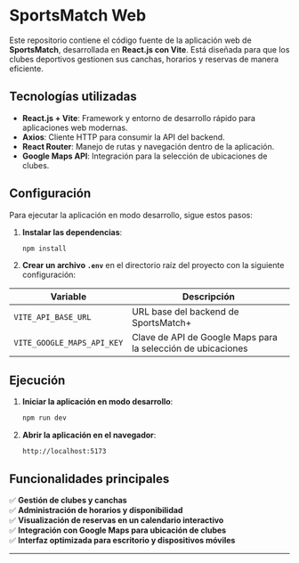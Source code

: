 # SportsMatch Web

Este repositorio contiene el código fuente de la aplicación web de **SportsMatch**, desarrollada en **React.js con Vite**. Está diseñada para que los clubes deportivos gestionen sus canchas, horarios y reservas de manera eficiente.

## Tecnologías utilizadas

- **React.js + Vite**: Framework y entorno de desarrollo rápido para aplicaciones web modernas.
- **Axios**: Cliente HTTP para consumir la API del backend.
- **React Router**: Manejo de rutas y navegación dentro de la aplicación.
- **Google Maps API**: Integración para la selección de ubicaciones de clubes.

## Configuración

Para ejecutar la aplicación en modo desarrollo, sigue estos pasos:

1. **Instalar las dependencias**:

   ```sh
   npm install
   ```

2. **Crear un archivo `.env`** en el directorio raíz del proyecto con la siguiente configuración:

| Variable                      | Descripción |
|--------------------------------|------------|
| `VITE_API_BASE_URL`            | URL base del backend de SportsMatch+ |
| `VITE_GOOGLE_MAPS_API_KEY`     | Clave de API de Google Maps para la selección de ubicaciones |

## Ejecución

1. **Iniciar la aplicación en modo desarrollo**:

   ```sh
   npm run dev
   ```

2. **Abrir la aplicación en el navegador**:

   ```
   http://localhost:5173
   ```

## Funcionalidades principales

✅ **Gestión de clubes y canchas**  
✅ **Administración de horarios y disponibilidad**  
✅ **Visualización de reservas en un calendario interactivo**  
✅ **Integración con Google Maps para ubicación de clubes**  
✅ **Interfaz optimizada para escritorio y dispositivos móviles**  

---